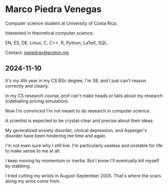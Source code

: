 # Marco Piedra Venegas

Computer science student at University of Costa Rica.

Interested in theoretical computer science.

EN, ES, DE. Linux, C, C++, R, Python, LaTeX, SQL.

Contact: mpiedrav@proton.me

## 2024-11-10

It's my 4th year in my CS BSc degree, I'm 38, and I just can't reason correctly and clearly.

In my CS research course, prof can't make heads or tails about my research (ridehailing pricing simulation).

Now I'm convinced I'm not meant to do research in computer science.

A scientist is expected to be crystal-clear and precise about their ideas.

My generalized anxiety disorder, clinical depression, and Asperger's disorder have been hindering me time and again.

I'm not even sure why I still live. I'm particularly useless and unstable for life to make sense to me at all.

I keep moving by momentum or inertia. But I know I'll eventually kill myself by stabbing.

I tried cutting my wrists in August-September 2005. That's where the scars along my arms come from.
